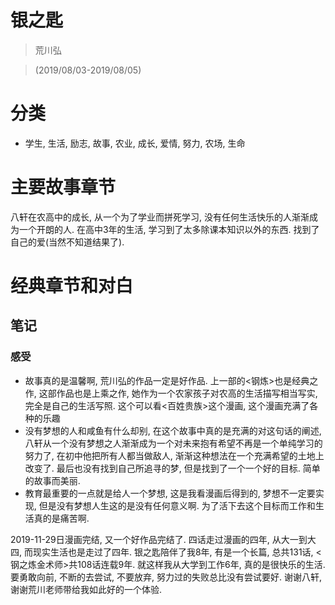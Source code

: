 # 银之匙

> 荒川弘

> (2019/08/03-2019/08/05)

# 分类
* 学生, 生活, 励志, 故事, 农业, 成长, 爱情, 努力, 农场, 生命

# 主要故事章节
八轩在农高中的成长, 从一个为了学业而拼死学习, 没有任何生活快乐的人渐渐成为一个开朗的人. 在高中3年的生活, 学习到了太多除课本知识以外的东西. 找到了自己的爱(当然不知道结果了). 

# 经典章节和对白


## 笔记
### 感受
* 故事真的是温馨啊, 荒川弘的作品一定是好作品. 上一部的<钢炼>也是经典之作, 这部作品也是上乘之作, 她作为一个农家孩子对农高的生活描写相当写实, 完全是自己的生活写照. 这个可以看<百姓贵族>这个漫画, 这个漫画充满了各种的乐趣
* 没有梦想的人和咸鱼有什么却别, 在这个故事中真的是充满的对这句话的阐述, 八轩从一个没有梦想之人渐渐成为一个对未来抱有希望不再是一个单纯学习的努力了, 在初中他把所有人都当做敌人, 渐渐这种想法在一个充满希望的土地上改变了. 最后也没有找到自己所追寻的梦, 但是找到了一个一个好的目标. 简单的故事而美丽.
* 教育最重要的一点就是给人一个梦想, 这是我看漫画后得到的, 梦想不一定要实现, 但是没有梦想人生这的是没有任何意义啊. 为了活下去这个目标而工作和生活真的是痛苦啊.


2019-11-29日漫画完结, 又一个好作品完结了. 四话走过漫画的四年, 从大一到大四, 而现实生活也是走过了四年. 银之匙陪伴了我8年, 有是一个长篇, 总共131话, <钢之炼金术师>共108话连载9年. 就这样我从大学到工作6年, 真的是很快乐的生活. 要勇敢向前, 不断的去尝试, 不要放弃, 努力过的失败总比没有尝试要好. 谢谢八轩, 谢谢荒川老师带给我如此好的一个体验. 
